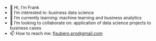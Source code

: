 - 👋 Hi, I’m Frank
- 👀 I’m interested in: business data science
- 🌱 I’m currently learning: machine learning and business analytics
- 💞️ I’m looking to collaborate on: application of data science projects to business cases
- 📫 How to reach me: fjsubero.pro@gmail.com

<!---
fjsubero-datapro/fjsubero-datapro is a ✨ special ✨ repository because its `README.md` (this file) appears on your GitHub profile.
You can click the Preview link to take a look at your changes.
--->
